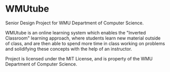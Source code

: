 WMUtube
=======

Senior Design Project for WMU Department of Computer Science.

WMUtube is an online learning system which enables the "Inverted Classroom" learning approach, where students learn new material outside of class, and are then able to spend more time in class working on problems and solidifying these concepts with the help of an instructor.

Project is licensed under the MIT License, and is property of the WMU Department of Computer Science.
